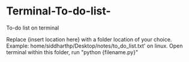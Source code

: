 # Terminal-To-do-list-
To-do list on terminal

Replace {insert location here} with a folder location of your choice. 
Example: home/siddharthp/Desktop/notes/to_do_list.txt' on linux.
Open terminal within this folder, run "python {filename.py}"
